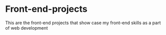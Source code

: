 # Front-end-projects
This are the front-end projects that show case my front-end skills as a part of web development
